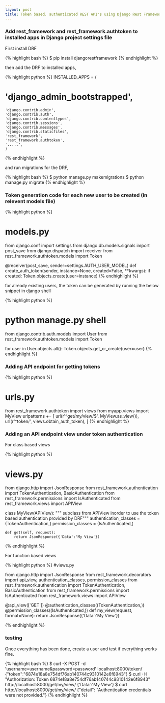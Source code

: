 ```yaml
---
layout: post
title: Token based, authenticated REST API's using Django Rest Framework (DRF)
---
```


### Add rest_framework and rest_framework.authtoken to installed apps in Django project settings file

First install DRF

{% highlight bash %}
$ pip install djangorestframework
{% endhighlight %}

then add the DRF to installed apps,

{% highlight python %}
INSTALLED_APPS = (
#    'django_admin_bootstrapped',
    'django.contrib.admin',
    'django.contrib.auth',
    'django.contrib.contenttypes',
    'django.contrib.sessions',
    'django.contrib.messages',
    'django.contrib.staticfiles',
    'rest_framework',
    'rest_framework.authtoken',
    '.....',
    )
{% endhighlight %}

and run migrations for the DRF,

{% highlight bash %}
$ python manage.py makemigrations
$ python manage.py migrate
{% endhighlight %}

### Token generation code for each new user to be created (in relevent models file)

{% highlight python %}
# models.py

from django.conf import settings
from django.db.models.signals import post_save
from django.dispatch import receiver
from rest_framework.authtoken.models import Token

@receiver(post_save, sender=settings.AUTH_USER_MODEL)
def create_auth_token(sender, instance=None, created=False, **kwargs):
    if created:
        Token.objects.create(user=instance)
{% endhighlight %}

for already existing users, the token can be generated by running the below snippet in django shell

{% highlight python %}
# python manage.py shell

from django.contrib.auth.models import User
from rest_framework.authtoken.models import Token

for user in User.objects.all():
    Token.objects.get_or_create(user=user)
{% endhighlight %}

### Adding API endpoint for getting tokens

{% highlight python %}
# urls.py

from rest_framework.authtoken import views
from myapp.views import MyView
urlpatterns += [
    url(r'^get/my/view/$', MyView.as_view()),
    url(r'^token/', views.obtain_auth_token),
]
{% endhighlight %}

### Adding an API endpoint view under token authentication

For class based views

{% highlight python %}
# views.py

from django.http import JsonResponse
from rest_framework.authentication import TokenAuthentication, BasicAuthentication
from rest_framework.permissions import IsAuthenticated
from rest_framework.views import APIView

class MyView(APIView):
    """ subclass from APIView inorder to use the token based authentication provided by DRF"""
    authentication_classes = (TokenAuthentication,)
    permission_classes = (IsAuthenticated,)

    def get(self, request):
        return JsonResponse({'Data':'My View'})
{% endhighlight %}

For function based views

{% highlight python %}
#views.py

from django.http import JsonResponse
from rest_framework.decorators import api_view, authentication_classes, permission_classes
from rest_framework.authentication import TokenAuthentication, BasicAuthentication
from rest_framework.permissions import IsAuthenticated
from rest_framework.views import APIView

@api_view(['GET'])
@authentication_classes((TokenAuthentication,))
@permission_classes((IsAuthenticated,))
def my_view(request, format=None):
    return JsonResponse({'Data':'My View'})

{% endhighlight %}

### testing

Once everything has been done, create a user and test if everything works fine.

{% highlight bash %}
$ curl -X POST -d 'username=username&password=password' localhost:8000/token/
{"token":"6874e18a8e754df76ab140744c9310142e6f8943"}
$ curl -H "Authorization: Token 6874e18a8e754df76ab140744c9310142e6f8943" http://localhost:8000/get/my/view/
{'Data':'My View'}
$ curl http://localhost:8000/get/my/view/
{"detail": "Authentication credentials were not provided."}
{% endhighlight %}
